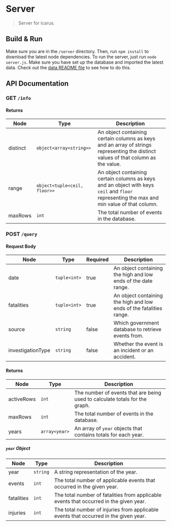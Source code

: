 # Server

> Server for icarus.

## Build & Run

Make sure you are in the `/server` directory. Then, run `npm install` to download the latest node dependencies. To run the server, just run `node server.js`. Make sure you have set up the database and imported the latest data. Check out the [data README file](https://github.com/flytenow/icarus/blob/master/data/README.md) to see how to do this. 

## API Documentation

### GET `/info`

#### Returns

| Node | Type | Description |
| --- | --- | --- |
| distinct | `object<array<string>>` | An object containing certain columns as keys and an array of strings representing the distinct values of that column as the value. |
| range | `object<tuple<ceil, floor>>` | An object containing certain columns as keys and an object with keys `ceil` and `floor` representing the max and min value of that column. |
| maxRows | `int` | The total number of events in the database. |

### POST `/query`

#### Request Body

| Node | Type | Required | Description |
| --- | --- | --- | --- |
| date | `tuple<int>` | true | An object containing the high and low ends of the date range. |
| fatalities | `tuple<int>` | true | An object containing the high and low ends of the fatalities range. |
| source | `string` | false | Which government database to retrieve events from. |
| investigationType | `string` | false | Whether the event is an incident or an accident. |

#### Returns

| Node | Type | Description |
| --- | --- | --- |
| activeRows | `int` | The number of events that are being used to calculate totals for the graph. |
| maxRows | `int` | The total number of events in the database. |
| years | `array<year>` | An array of `year` objects that contains totals for each year. |

##### `year` Object

| Node | Type | Description |
| --- | --- | --- |
| year | `string` | A string representation of the year. |
| events | `int` | The total number of applicable events that occurred in the given year. |
| fatalities | `int` | The total number of fatalities from applicable events that occurred in the given year. |
| injuries | `int` | The total number of injuries from applicable events that occurred in the given year. |
